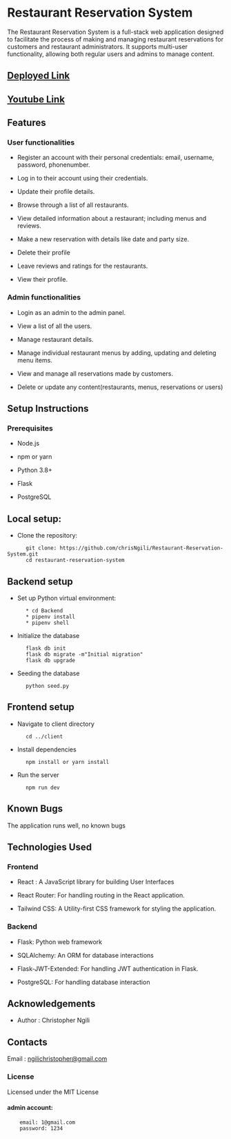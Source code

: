 # Restaurant Reservation System

The Restaurant Reservation System is a full-stack web application designed to facilitate the process of making and managing restaurant reservations for customers and restaurant administrators. It supports multi-user functionality, allowing both regular users and admins to manage content.

## [Deployed Link](https://restaurant-reservation-system-ecru.vercel.app/)
## [Youtube Link](https://youtu.be/TkF5eBgQgNE)

## Features
### User functionalities
* Register an account with their personal credentials: email, username, password, phonenumber.

* Log in to their account using their credentials.

* Update their profile details.

* Browse through a list of all restaurants.

* View detailed information about a restaurant; including menus and reviews.

* Make a new reservation with details like date and party size.

* Delete their profile

* Leave reviews and ratings for the restaurants.

* View their profile.

### Admin functionalities
* Login as an admin to the admin panel.

* View a list of all the users.

* Manage restaurant details.

* Manage individual restaurant menus by adding, updating and deleting menu items.

* View and manage all reservations made by customers.

* Delete or update any content(restaurants, menus, reservations or users)

## Setup Instructions
### Prerequisites
* Node.js

* npm or yarn

* Python 3.8+

* Flask

* PostgreSQL

## Local setup:
* Clone the repository:
``` 
      git clone: https://github.com/chrisNgili/Restaurant-Reservation-System.git
      cd restaurant-reservation-system 
```
## Backend setup
* Set up Python virtual environment:
```  
      * cd Backend
      * pipenv install
      * pipenv shell
```
* Initialize the database
```
      flask db init
      flask db migrate -m"Initial migration"
      flask db upgrade
```

* Seeding the database
```
      python seed.py
```

## Frontend setup
* Navigate to client directory
```
      cd ../client
```

* Install dependencies
```
      npm install or yarn install
```

* Run the server
```
      npm run dev
```
## Known Bugs

The application runs well, no known bugs

## Technologies Used
### Frontend
* React : A JavaScript library for building User Interfaces

* React Router: For handling routing in the React application.

* Tailwind CSS: A Utility-first CSS framework for styling the application.

### Backend
* Flask: Python web framework

* SQLAlchemy: An ORM for database interactions

* Flask-JWT-Extended: For handling JWT authentication in Flask.

* PostgreSQL: For handling database interaction


## Acknowledgements
* Author : Christopher Ngili

## Contacts
Email : ngilichristopher@gmail.com

### License 
Licensed under the MIT License

#### admin account:
```
    email: 1@gmail.com
    password: 1234

```
